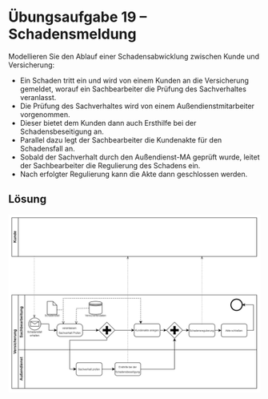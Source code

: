 # Übungsaufgabe 19 – Schadensmeldung

Modellieren Sie den Ablauf einer Schadensabwicklung
zwischen Kunde und Versicherung:

- Ein Schaden tritt ein und wird von einem Kunden an die
Versicherung gemeldet, worauf ein Sachbearbeiter die Prüfung
des Sachverhaltes veranlasst.
- Die Prüfung des Sachverhaltes wird von einem
Außendienstmitarbeiter vorgenommen.
- Dieser bietet dem Kunden dann auch Ersthilfe bei der
Schadensbeseitigung an.
- Parallel dazu legt der Sachbearbeiter die Kundenakte für den
Schadensfall an.
- Sobald der Sachverhalt durch den Außendienst-MA geprüft
wurde, leitet der Sachbearbeiter die Regulierung des Schadens ein.
- Nach erfolgter Regulierung kann die Akte dann geschlossen
werden.

## Lösung

![lösung](./Aufgabe19.png)
